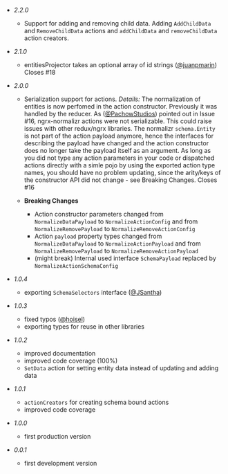 * _2.2.0_
  * Support for adding and removing child data. Adding `AddChildData` and `RemoveChildData` actions and `addChildData` and `removeChildData` action creators.

* _2.1.0_
  * entitiesProjector takes an optional array of id strings ([@juanpmarin](https://github.com/juanpmarin)) Closes #18

* _2.0.0_
  * Serialization support for actions. _Details:_  The normalization of entities is now perfomed in the action constructor. Previously it was handled by the reducer. As ([@PachowStudios](https://github.com/PachowStudios)) pointed out in Issue #16, ngrx-normalizr actions were not serializable. This could raise issues with other redux/ngrx libraries. The normalizr `schema.Entity` is not part of the action payload anymore, hence the interfaces for describing the payload have changed and the action constructor does no longer take the payload itself as an argument. As long as you did not type any action parameters in your code or dispatched actions directly with a simle pojo by using the exported action type names, you should have no problem updating, since the arity/keys of the constructor API did not change - see Breaking Changes. Closes #16

  * **Breaking Changes**
    * Action constructor parameters changed from  `NormalizeDataPayload` to `NormalizeActionConfig` and from `NormalizeRemovePayload` to `NormalizeRemoveActionConfig`
    * Action `payload` property types changed from `NormalizeDataPayload` to `NormalizeActionPayload` and from `NormalizeRemovePayload` to `NormalizeRemoveActionPayload`
    * (might break) Internal used interface `SchemaPayload` replaced by `NormalizeActionSchemaConfig`

* _1.0.4_
    * exporting `SchemaSelectors` interface ([@JSantha](https://github.com/JSantha))

* _1.0.3_
    * fixed typos ([@hoisel](https://github.com/hoisel))
    * exporting types for reuse in other libraries

* _1.0.2_
    * improved documentation
    * improved code coverage (100%)
    * `SetData` action for setting entity data instead of updating and adding data

* _1.0.1_
    * `actionCreators` for creating schema bound actions
    * improved code coverage

* _1.0.0_
    * first production version

* _0.0.1_
    * first development version
